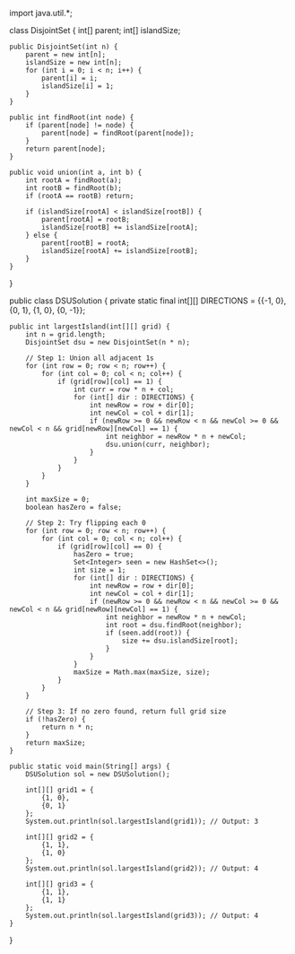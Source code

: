 import java.util.*;

class DisjointSet {
    int[] parent;
    int[] islandSize;

    public DisjointSet(int n) {
        parent = new int[n];
        islandSize = new int[n];
        for (int i = 0; i < n; i++) {
            parent[i] = i;
            islandSize[i] = 1;
        }
    }

    public int findRoot(int node) {
        if (parent[node] != node) {
            parent[node] = findRoot(parent[node]);
        }
        return parent[node];
    }

    public void union(int a, int b) {
        int rootA = findRoot(a);
        int rootB = findRoot(b);
        if (rootA == rootB) return;

        if (islandSize[rootA] < islandSize[rootB]) {
            parent[rootA] = rootB;
            islandSize[rootB] += islandSize[rootA];
        } else {
            parent[rootB] = rootA;
            islandSize[rootA] += islandSize[rootB];
        }
    }
}

public class DSUSolution {
    private static final int[][] DIRECTIONS = {{-1, 0}, {0, 1}, {1, 0}, {0, -1}};

    public int largestIsland(int[][] grid) {
        int n = grid.length;
        DisjointSet dsu = new DisjointSet(n * n);

        // Step 1: Union all adjacent 1s
        for (int row = 0; row < n; row++) {
            for (int col = 0; col < n; col++) {
                if (grid[row][col] == 1) {
                    int curr = row * n + col;
                    for (int[] dir : DIRECTIONS) {
                        int newRow = row + dir[0];
                        int newCol = col + dir[1];
                        if (newRow >= 0 && newRow < n && newCol >= 0 && newCol < n && grid[newRow][newCol] == 1) {
                            int neighbor = newRow * n + newCol;
                            dsu.union(curr, neighbor);
                        }
                    }
                }
            }
        }

        int maxSize = 0;
        boolean hasZero = false;

        // Step 2: Try flipping each 0
        for (int row = 0; row < n; row++) {
            for (int col = 0; col < n; col++) {
                if (grid[row][col] == 0) {
                    hasZero = true;
                    Set<Integer> seen = new HashSet<>();
                    int size = 1;
                    for (int[] dir : DIRECTIONS) {
                        int newRow = row + dir[0];
                        int newCol = col + dir[1];
                        if (newRow >= 0 && newRow < n && newCol >= 0 && newCol < n && grid[newRow][newCol] == 1) {
                            int neighbor = newRow * n + newCol;
                            int root = dsu.findRoot(neighbor);
                            if (seen.add(root)) {
                                size += dsu.islandSize[root];
                            }
                        }
                    }
                    maxSize = Math.max(maxSize, size);
                }
            }
        }

        // Step 3: If no zero found, return full grid size
        if (!hasZero) {
            return n * n;
        }
        return maxSize;
    }

    public static void main(String[] args) {
        DSUSolution sol = new DSUSolution();

        int[][] grid1 = {
            {1, 0},
            {0, 1}
        };
        System.out.println(sol.largestIsland(grid1)); // Output: 3

        int[][] grid2 = {
            {1, 1},
            {1, 0}
        };
        System.out.println(sol.largestIsland(grid2)); // Output: 4

        int[][] grid3 = {
            {1, 1},
            {1, 1}
        };
        System.out.println(sol.largestIsland(grid3)); // Output: 4
    }
}
